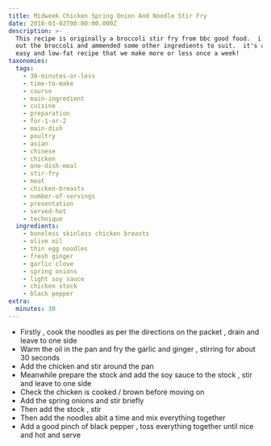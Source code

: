 ```yaml
---
title: Midweek Chicken Spring Onion And Noodle Stir Fry
date: 2010-03-02T00:00:00.000Z
description: >-
  This recipe is originally a broccoli stir fry from bbc good food.  i've taken
  out the broccoli and ammended some other ingredients to suit.  it's a quick,
  easy and low-fat recipe that we make more or less once a week!
taxonomies:
  tags:
    - 30-minutes-or-less
    - time-to-make
    - course
    - main-ingredient
    - cuisine
    - preparation
    - for-1-or-2
    - main-dish
    - poultry
    - asian
    - chinese
    - chicken
    - one-dish-meal
    - stir-fry
    - meat
    - chicken-breasts
    - number-of-servings
    - presentation
    - served-hot
    - technique
  ingredients:
    - boneless skinless chicken breasts
    - olive oil
    - thin egg noodles
    - fresh ginger
    - garlic clove
    - spring onions
    - light soy sauce
    - chicken stock
    - black pepper
extra:
  minutes: 30
---
```

 - Firstly , cook the noodles as per the directions on the packet , drain and leave to one side
 - Warm the oil in the pan and fry the garlic and ginger , stirring for about 30 seconds
 - Add the chicken and stir around the pan
 - Meanwhile prepare the stock and add the soy sauce to the stock , stir and leave to one side
 - Check the chicken is cooked / brown before moving on
 - Add the spring onions and stir briefly
 - Then add the stock , stir
 - Then add the noodles abit a time and mix everything together
 - Add a good pinch of black pepper , toss everything together until nice and hot and serve
